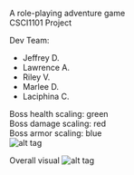 A role-playing adventure game  
CSCI1101 Project

Dev Team:
- Jeffrey D.
- Lawrence A.
- Riley V.
- Marlee D.
- Laciphina C.

Boss health scaling: green  
Boss damage scaling: red  
Boss armor scaling: blue  
![alt tag](https://i.gyazo.com/cd64dd6d073f7f3a97da1fc3b3476440.png)

Overall visual
![alt tag](https://i.gyazo.com/5699bf1b0645fb79c57512dcf097d084.png)
